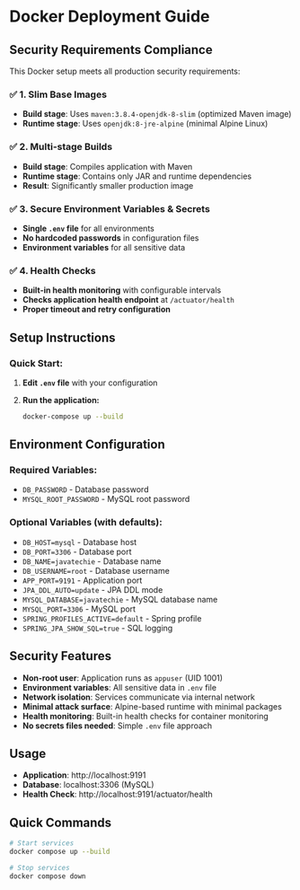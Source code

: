 # Docker Deployment Guide

## Security Requirements Compliance

This Docker setup meets all production security requirements:

### ✅ 1. Slim Base Images
- **Build stage**: Uses `maven:3.8.4-openjdk-8-slim` (optimized Maven image)
- **Runtime stage**: Uses `openjdk:8-jre-alpine` (minimal Alpine Linux)

### ✅ 2. Multi-stage Builds
- **Build stage**: Compiles application with Maven
- **Runtime stage**: Contains only JAR and runtime dependencies
- **Result**: Significantly smaller production image

### ✅ 3. Secure Environment Variables & Secrets
- **Single `.env` file** for all environments
- **No hardcoded passwords** in configuration files
- **Environment variables** for all sensitive data

### ✅ 4. Health Checks
- **Built-in health monitoring** with configurable intervals
- **Checks application health endpoint** at `/actuator/health`
- **Proper timeout and retry configuration**

## Setup Instructions

### Quick Start:

1. **Edit `.env` file** with your configuration

2. **Run the application:**
   ```bash
   docker-compose up --build
   ```

## Environment Configuration

### Required Variables:
- `DB_PASSWORD` - Database password
- `MYSQL_ROOT_PASSWORD` - MySQL root password

### Optional Variables (with defaults):
- `DB_HOST=mysql` - Database host
- `DB_PORT=3306` - Database port  
- `DB_NAME=javatechie` - Database name
- `DB_USERNAME=root` - Database username
- `APP_PORT=9191` - Application port
- `JPA_DDL_AUTO=update` - JPA DDL mode
- `MYSQL_DATABASE=javatechie` - MySQL database name
- `MYSQL_PORT=3306` - MySQL port
- `SPRING_PROFILES_ACTIVE=default` - Spring profile
- `SPRING_JPA_SHOW_SQL=true` - SQL logging

## Security Features

- **Non-root user**: Application runs as `appuser` (UID 1001)
- **Environment variables**: All sensitive data in `.env` file
- **Network isolation**: Services communicate via internal network
- **Minimal attack surface**: Alpine-based runtime with minimal packages
- **Health monitoring**: Built-in health checks for container monitoring
- **No secrets files needed**: Simple `.env` file approach

## Usage

- **Application**: http://localhost:9191
- **Database**: localhost:3306 (MySQL)
- **Health Check**: http://localhost:9191/actuator/health

## Quick Commands

```bash
# Start services
docker compose up --build

# Stop services
docker compose down

``` 